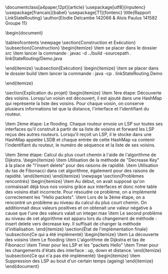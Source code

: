 \documentclass[a4paper,12pt]{article}
\usepackage[utf8]{inputenc}
\usepackage[francais]{babel}
\usepackage[T1]{fontenc}
\title{Rapport LinkStateRouting}
\author{Elodie Delcambe 142066 & Alois Paulus 141582 Groupe 11}

\begin{document}

\tableofcontents
\newpage
\section{Construction et Exécution}
\subsection{Construction}
\begin{itemize}
\item se placer dans le dossier src
\item lancer la commande : javac -d ../build -sourcepath . linkStateRouting/Demo.java

\end{itemize}
\subsection{Exécution}
\begin{itemize}
\item se placer dans le dossier build
\item lancer la commande : java -cp . linkStateRouting.Demo

\end{itemize}

\section{Explication du projet}
\begin{itemize}
\item 1ère étape: Découverte des voisins.
Lorsqu'un voisin est découvert, il est ajouté dans une HashMap qui représente la liste des voisins. Pour chaque voisin, on conserve plusieurs informations tel que la distance, l'interface et l'identifiant du routeur.

\item 2ème étape: Le flooding.
Chaque routeur envoie un LSP sur toutes ses interfaces qu'il construit à partir de sa liste de voisins et forward les LSP reçus des autres routeurs.
Lorsqu'il reçoit un LSP, il le stocke dans une HashMap appelée LSDB et chaque entrée de cette HashMap va contenir l'indentifiant du routeur, le numéro de séquence et la liste de ses voisins.

\item 3ème étape: Calcul du plus court chemin à l'aide de l'algorithme de Dijkstra.
\begin{itemize}
\item Utilisation de la méthode de "Decrease Key" à la place de "l'insert delete" pour des raisons de rapidité. 
\item Utilisation du tas de Fibonacci dans cet algorithme, également pour des raisons de rapidité.
\end{itemize}
\end{itemize}
\newpage
\section{Problèmes rencontrés}
\begin{itemize}
\item
Au début, on avait supposé qu'on connaissait déjà tous nos voisins grâce aux interfaces et donc notre table des voisins était incorrecte. Pour résoudre ce problème, on a implémenté correctement les "Hello packets".
\item
Lors de la 3ème étape, on a rencontré un problème au niveau du calcul du plus court chemin. On additionnait deux valeurs positives et on obtenait une valeur négative à cause que l'une des valeurs valait un integer.max
\item
Le second problème au niveau de cet algorithme est apparu lors du changement de méthode : insert delete vers decrease key. Il suffisait de changer la méthode d'initialisation.
\end{itemize}
\section{État de l'implémentation finale} 
\subsection{Ce qui a été implémenté}
\begin{itemize}
\item 
La découverte des voisins
\item
Le flooding
\item
L'algorithme de Dijkstra et tas de Fibonacci
\item
Timer pour les LSP et les "packets Hello"
\item Timer pour les changements d'états des interface : up, down et distance.
\end{itemize}
 \subsection{Ce qui n'a pas été implémenté}
\begin{itemize}
\item 
Suppression des LSP au bout d'un certain temps (ageing)
\end{itemize}
\end{document} 
